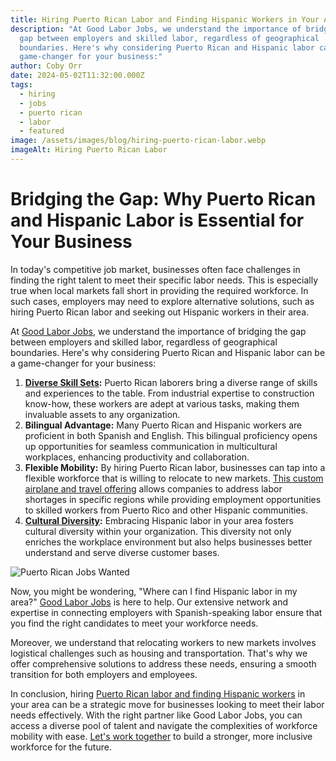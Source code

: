 ```yaml
---
title: Hiring Puerto Rican Labor and Finding Hispanic Workers in Your Area
description: "At Good Labor Jobs, we understand the importance of bridging the
  gap between employers and skilled labor, regardless of geographical
  boundaries. Here's why considering Puerto Rican and Hispanic labor can be a
  game-changer for your business:"
author: Coby Orr
date: 2024-05-02T11:32:00.000Z
tags:
  - hiring
  - jobs
  - puerto rican
  - labor
  - featured
image: /assets/images/blog/hiring-puerto-rican-labor.webp
imageAlt: Hiring Puerto Rican Labor
---
```

# Bridging the Gap: Why Puerto Rican and Hispanic Labor is Essential for Your Business

In today's competitive job market, businesses often face challenges in finding the right talent to meet their specific labor needs. This is especially true when local markets fall short in providing the required workforce. In such cases, employers may need to explore alternative solutions, such as hiring Puerto Rican labor and seeking out Hispanic workers in their area.

At [Good Labor Jobs](../), we understand the importance of bridging the gap between employers and skilled labor, regardless of geographical boundaries. Here's why considering Puerto Rican and Hispanic labor can be a game-changer for your business:

1. **[Diverse Skill Sets](../about):** Puerto Rican laborers bring a diverse range of skills and experiences to the table. From industrial expertise to construction know-how, these workers are adept at various tasks, making them invaluable assets to any organization.
2. **Bilingual Advantage:** Many Puerto Rican and Hispanic workers are proficient in both Spanish and English. This bilingual proficiency opens up opportunities for seamless communication in multicultural workplaces, enhancing productivity and collaboration.
3. **Flexible Mobility:** By hiring Puerto Rican labor, businesses can tap into a flexible workforce that is willing to relocate to new markets. [This custom airplane and travel offering](https://southernaircustoms.com/) allows companies to address labor shortages in specific regions while providing employment opportunities to skilled workers from Puerto Rico and other Hispanic communities.
4. **[Cultural Diversity](https://www.wsj.com/articles/the-business-case-for-more-diversity-11572091200):** Embracing Hispanic labor in your area fosters cultural diversity within your organization. This diversity not only enriches the workplace environment but also helps businesses better understand and serve diverse customer bases.

![Puerto Rican Jobs Wanted](/assets/images/blog/puerto-rican-jobs-wanted.webp "Puerto Rican Jobs Wanted")

Now, you might be wondering, "Where can I find Hispanic labor in my area?" [Good Labor Jobs](https://www.linkedin.com/in/cobyorr/) is here to help. Our extensive network and expertise in connecting employers with Spanish-speaking labor ensure that you find the right candidates to meet your workforce needs.

Moreover, we understand that relocating workers to new markets involves logistical challenges such as housing and transportation. That's why we offer comprehensive solutions to address these needs, ensuring a smooth transition for both employers and employees.

In conclusion, hiring [Puerto Rican labor and finding Hispanic workers](../services) in your area can be a strategic move for businesses looking to meet their labor needs effectively. With the right partner like Good Labor Jobs, you can access a diverse pool of talent and navigate the complexities of workforce mobility with ease. [Let's work together](../contact) to build a stronger, more inclusive workforce for the future.
